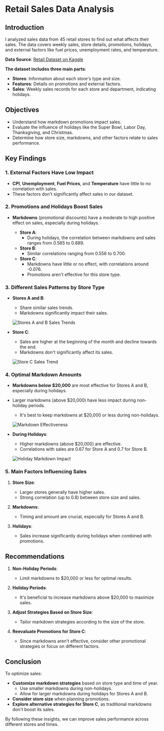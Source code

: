 # Retail Sales Data Analysis

## Introduction

I analyzed sales data from 45 retail stores to find out what affects their sales. The data covers weekly sales, store details, promotions, holidays, and external factors like fuel prices, unemployment rates, and temperature.

**Data Source**: [Retail Dataset on Kaggle](https://www.kaggle.com/datasets/manjeetsingh/retaildataset)

**The dataset includes three main parts**:

- **Stores**: Information about each store's type and size.
- **Features**: Details on promotions and external factors.
- **Sales**: Weekly sales records for each store and department, indicating holidays.

## Objectives

- Understand how markdown promotions impact sales.
- Evaluate the influence of holidays like the Super Bowl, Labor Day, Thanksgiving, and Christmas.
- Determine how store size, markdowns, and other factors relate to sales performance.

## Key Findings

### 1. External Factors Have Low Impact

- **CPI**, **Unemployment**, **Fuel Prices**, and **Temperature** have little to no correlation with sales.
- These factors don't significantly affect sales in our dataset.

### 2. Promotions and Holidays Boost Sales

- **Markdowns** (promotional discounts) have a moderate to high positive effect on sales, especially during holidays.

  - **Store A**:
    - During holidays, the correlation between markdowns and sales ranges from 0.565 to 0.889.
  - **Store B**:
    - Similar correlations ranging from 0.556 to 0.700.
  - **Store C**:
    - Markdowns have little or no effect, with correlations around -0.076.
    - Promotions aren't effective for this store type.

### 3. Different Sales Patterns by Store Type

- **Stores A and B**:
  - Share similar sales trends.
  - Markdowns significantly impact their sales.

  ![Stores A and B Sales Trends](https://github.com/user-attachments/assets/1e8b0c6d-005f-4011-b4cc-58d054822731)

- **Store C**:
  - Sales are higher at the beginning of the month and decline towards the end.
  - Markdowns don't significantly affect its sales.

  ![Store C Sales Trend](https://github.com/user-attachments/assets/8b4f5e7a-6eb6-4eb1-b3cf-283171b848d4)

### 4. Optimal Markdown Amounts

- **Markdowns below \$20,000** are most effective for Stores A and B, especially during holidays.
- Larger markdowns (above \$20,000) have less impact during non-holiday periods.
  - It's best to keep markdowns at \$20,000 or less during non-holidays.

  ![Markdown Effectiveness](https://github.com/user-attachments/assets/a8583d08-eed5-4b9a-a8eb-77558a4d6a8f)

- **During Holidays**:
  - Higher markdowns (above \$20,000) are effective.
  - Correlations with sales are 0.67 for Store A and 0.7 for Store B.

  ![Holiday Markdown Impact](https://github.com/user-attachments/assets/23a648db-955b-470a-81af-3f7c9a7ad5a1)

### 5. Main Factors Influencing Sales

1. **Store Size**:
   - Larger stores generally have higher sales.
   - Strong correlation (up to 0.8) between store size and sales.

2. **Markdowns**:
   - Timing and amount are crucial, especially for Stores A and B.

3. **Holidays**:
   - Sales increase significantly during holidays when combined with promotions.

## Recommendations

1. **Non-Holiday Periods**:
   - Limit markdowns to \$20,000 or less for optimal results.

2. **Holiday Periods**:
   - It's beneficial to increase markdowns above \$20,000 to maximize sales.

3. **Adjust Strategies Based on Store Size**:
   - Tailor markdown strategies according to the size of the store.

4. **Reevaluate Promotions for Store C**:
   - Since markdowns aren't effective, consider other promotional strategies or focus on different factors.

## Conclusion

To optimize sales:

- **Customize markdown strategies** based on store type and time of year.
  - Use smaller markdowns during non-holidays.
  - Allow for larger markdowns during holidays for Stores A and B.
- **Consider store size** when planning promotions.
- **Explore alternative strategies for Store C**, as traditional markdowns don't boost its sales.

By following these insights, we can improve sales performance across different stores and times.
